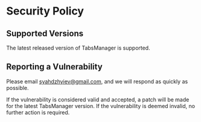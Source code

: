 # Security Policy

## Supported Versions

The latest released version of TabsManager is supported.

## Reporting a Vulnerability

Please email syahdzhyiev@gmail.com, and we will respond as quickly as possible.

If the vulnerability is considered valid and accepted, a patch will be made for the latest TabsManager version. If the vulnerability is deemed invalid, no further action is required.
